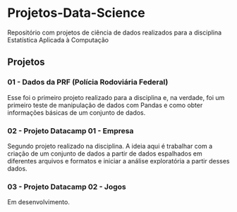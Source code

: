 # Projetos-Data-Science
Repositório com projetos de ciência de dados realizados para a disciplina Estatística Aplicada à Computação

## Projetos

### 01 - Dados da PRF (Polícia Rodoviária Federal) ###
  Esse foi o primeiro projeto realizado para a disciplina e, na verdade, foi um primeiro teste de manipulação de dados com Pandas e como obter informações básicas de um conjunto de dados.
  
### 02 - Projeto Datacamp 01 - Empresa ###
  Segundo projeto realizado na disciplina. A ideia aqui é trabalhar com a criação de um conjunto de dados a partir de dados espalhados em diferentes arquivos e formatos e iniciar a análise exploratória a partir desses dados.
  
### 03 - Projeto Datacamp 02 - Jogos ###
Em desenvolvimento.
